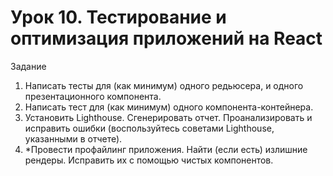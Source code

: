 # Урок 10. Тестирование и оптимизация приложений на React

Задание
1. Написать тесты для (как минимум) одного редьюсера, и одного презентационного компонента.
1. Написать тест для (как минимум) одного компонента-контейнера.
1. Установить Lighthouse. Сгенерировать отчет. Проанализировать и исправить ошибки (воспользуйтесь советами Lighthouse, указанными в отчете).
1. *Провести профайлинг приложения. Найти (если есть) излишние рендеры. Исправить их с помощью чистых компонентов.
